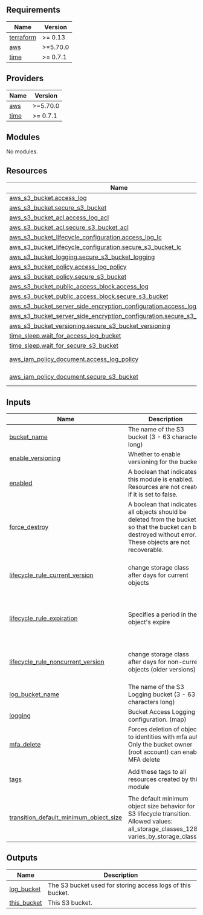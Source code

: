 <!-- BEGIN_TF_DOCS -->
## Requirements

| Name | Version |
|------|---------|
| <a name="requirement_terraform"></a> [terraform](#requirement\_terraform) | >= 0.13 |
| <a name="requirement_aws"></a> [aws](#requirement\_aws) | >=5.70.0 |
| <a name="requirement_time"></a> [time](#requirement\_time) | >= 0.7.1 |

## Providers

| Name | Version |
|------|---------|
| <a name="provider_aws"></a> [aws](#provider\_aws) | >=5.70.0 |
| <a name="provider_time"></a> [time](#provider\_time) | >= 0.7.1 |

## Modules

No modules.

## Resources

| Name | Type |
|------|------|
| [aws_s3_bucket.access_log](https://registry.terraform.io/providers/hashicorp/aws/latest/docs/resources/s3_bucket) | resource |
| [aws_s3_bucket.secure_s3_bucket](https://registry.terraform.io/providers/hashicorp/aws/latest/docs/resources/s3_bucket) | resource |
| [aws_s3_bucket_acl.access_log_acl](https://registry.terraform.io/providers/hashicorp/aws/latest/docs/resources/s3_bucket_acl) | resource |
| [aws_s3_bucket_acl.secure_s3_bucket_acl](https://registry.terraform.io/providers/hashicorp/aws/latest/docs/resources/s3_bucket_acl) | resource |
| [aws_s3_bucket_lifecycle_configuration.access_log_lc](https://registry.terraform.io/providers/hashicorp/aws/latest/docs/resources/s3_bucket_lifecycle_configuration) | resource |
| [aws_s3_bucket_lifecycle_configuration.secure_s3_bucket_lc](https://registry.terraform.io/providers/hashicorp/aws/latest/docs/resources/s3_bucket_lifecycle_configuration) | resource |
| [aws_s3_bucket_logging.secure_s3_bucket_logging](https://registry.terraform.io/providers/hashicorp/aws/latest/docs/resources/s3_bucket_logging) | resource |
| [aws_s3_bucket_policy.access_log_policy](https://registry.terraform.io/providers/hashicorp/aws/latest/docs/resources/s3_bucket_policy) | resource |
| [aws_s3_bucket_policy.secure_s3_bucket](https://registry.terraform.io/providers/hashicorp/aws/latest/docs/resources/s3_bucket_policy) | resource |
| [aws_s3_bucket_public_access_block.access_log](https://registry.terraform.io/providers/hashicorp/aws/latest/docs/resources/s3_bucket_public_access_block) | resource |
| [aws_s3_bucket_public_access_block.secure_s3_bucket](https://registry.terraform.io/providers/hashicorp/aws/latest/docs/resources/s3_bucket_public_access_block) | resource |
| [aws_s3_bucket_server_side_encryption_configuration.access_log_sse](https://registry.terraform.io/providers/hashicorp/aws/latest/docs/resources/s3_bucket_server_side_encryption_configuration) | resource |
| [aws_s3_bucket_server_side_encryption_configuration.secure_s3_bucket_sse](https://registry.terraform.io/providers/hashicorp/aws/latest/docs/resources/s3_bucket_server_side_encryption_configuration) | resource |
| [aws_s3_bucket_versioning.secure_s3_bucket_versioning](https://registry.terraform.io/providers/hashicorp/aws/latest/docs/resources/s3_bucket_versioning) | resource |
| [time_sleep.wait_for_access_log_bucket](https://registry.terraform.io/providers/hashicorp/time/latest/docs/resources/sleep) | resource |
| [time_sleep.wait_for_secure_s3_bucket](https://registry.terraform.io/providers/hashicorp/time/latest/docs/resources/sleep) | resource |
| [aws_iam_policy_document.access_log_policy](https://registry.terraform.io/providers/hashicorp/aws/latest/docs/data-sources/iam_policy_document) | data source |
| [aws_iam_policy_document.secure_s3_bucket](https://registry.terraform.io/providers/hashicorp/aws/latest/docs/data-sources/iam_policy_document) | data source |

## Inputs

| Name | Description | Type | Default | Required |
|------|-------------|------|---------|:--------:|
| <a name="input_bucket_name"></a> [bucket\_name](#input\_bucket\_name) | The name of the S3 bucket (3 - 63 characters long) | `string` | n/a | yes |
| <a name="input_enable_versioning"></a> [enable\_versioning](#input\_enable\_versioning) | Whether to enable versioning for the bucket | `bool` | `true` | no |
| <a name="input_enabled"></a> [enabled](#input\_enabled) | A boolean that indicates this module is enabled. Resources are not created if it is set to false. | `bool` | `true` | no |
| <a name="input_force_destroy"></a> [force\_destroy](#input\_force\_destroy) | A boolean that indicates all objects should be deleted from the bucket so that the bucket can be destroyed without error. These objects are not recoverable. | `bool` | `false` | no |
| <a name="input_lifecycle_rule_current_version"></a> [lifecycle\_rule\_current\_version](#input\_lifecycle\_rule\_current\_version) | change storage class after days for current objects | `map(string)` | <pre>{<br>  "days": 90,<br>  "storage_class": "GLACIER"<br>}</pre> | no |
| <a name="input_lifecycle_rule_expiration"></a> [lifecycle\_rule\_expiration](#input\_lifecycle\_rule\_expiration) | Specifies a period in the object's expire | `map(string)` | <pre>{<br>  "date": null,<br>  "days": null,<br>  "expired_object_delete_marker": null<br>}</pre> | no |
| <a name="input_lifecycle_rule_noncurrent_version"></a> [lifecycle\_rule\_noncurrent\_version](#input\_lifecycle\_rule\_noncurrent\_version) | change storage class after days for non-current objects (older versions) | `map(string)` | <pre>{<br>  "days": 90,<br>  "storage_class": "GLACIER"<br>}</pre> | no |
| <a name="input_log_bucket_name"></a> [log\_bucket\_name](#input\_log\_bucket\_name) | The name of the S3 Logging bucket (3 - 63 characters long) | `string` | `""` | no |
| <a name="input_logging"></a> [logging](#input\_logging) | Bucket Access Logging configuration. (map) | `map(string)` | `{}` | no |
| <a name="input_mfa_delete"></a> [mfa\_delete](#input\_mfa\_delete) | Forces deletion of object to identities with mfa auth. Only the bucket owner (root account) can enable MFA delete | `bool` | `false` | no |
| <a name="input_tags"></a> [tags](#input\_tags) | Add these tags to all resources created by this module | `map(any)` | <pre>{<br>  "Generator": "Terraform"<br>}</pre> | no |
| <a name="input_transition_default_minimum_object_size"></a> [transition\_default\_minimum\_object\_size](#input\_transition\_default\_minimum\_object\_size) | The default minimum object size behavior for S3 lifecycle transition. Allowed values: all\_storage\_classes\_128K, varies\_by\_storage\_class. | `string` | `"all_storage_classes_128K"` | no |

## Outputs

| Name | Description |
|------|-------------|
| <a name="output_log_bucket"></a> [log\_bucket](#output\_log\_bucket) | The S3 bucket used for storing access logs of this bucket. |
| <a name="output_this_bucket"></a> [this\_bucket](#output\_this\_bucket) | This S3 bucket. |
<!-- END_TF_DOCS -->

